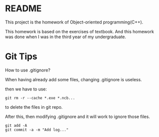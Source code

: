 README
=====

This project is the homework of Object-oriented programming(C++).

This homework is based on the exercises of textbook. And this homework was done when I was in the third year of my undergraduate.




Git Tips
==========
How to use .gitignore?

When having already add some files, changing .gitignore is useless.

then we have to use:

    git rm -r --cache *.exe *.ncb...

to delete the files in git repo.

After this, then modifying .gitignore and it will work to ignore those files.

	git add -A
	git commit -a -m "Add log..."